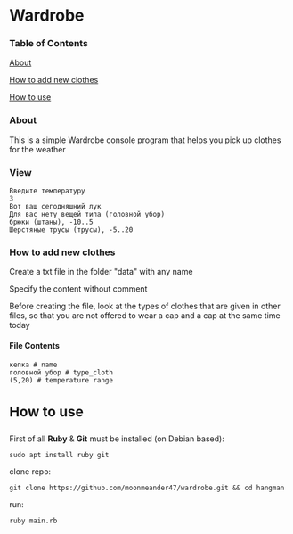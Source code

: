 # Wardrobe

### Table of Contents

[About](#about)

[How to add new clothes](#edit)

[How to use](#use)

<a name="about"><h3>About</h3></a>

This is a simple Wardrobe console program that helps you pick up clothes for the weather

### View
```
Введите температуру
3
Вот ваш сегодняшний лук
Для вас нету вещей типа (головной убор)
брюки (штаны), -10..5
Шерстяные трусы (трусы), -5..20
```

<a name="edit"><h3>How to add new clothes</h3></a>

Create a txt file in the folder "data" with any name

Specify the content without comment

Before creating the file, look at the types of clothes that are given in other files, so that you are not offered to wear a cap and a cap at the same time today

#### File Contents

```
кепка # name
головной убор # type_cloth
(5,20) # temperature range
```

<a name="use"><h3>How to use</h3></a>
---------------
First of all **Ruby** & **Git** must be installed (on Debian based):
```
sudo apt install ruby git
```
clone repo: 
```
git clone https://github.com/moonmeander47/wardrobe.git && cd hangman
```
run:
```
ruby main.rb
```


